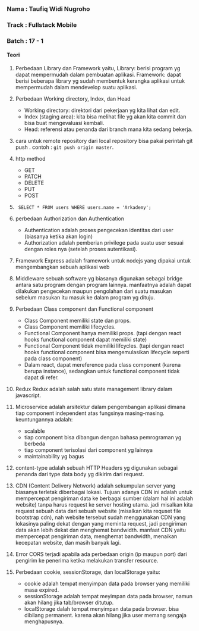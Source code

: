 ### Nama : Taufiq Widi Nugroho
### Track : Fullstack Mobile
### Batch : 17 - 1

#### Teori

 1. Perbedaan Library dan Framework yaitu, 
    Library: berisi program yg dapat mempermudah dalam pembuatan aplikasi. 
    Framework: dapat berisi beberapa library yg sudah membentuk kerangka aplikasi untuk mempermudah dalam mendevelop suatu aplikasi.
    
 2. Perbedaan Working directory, Index, dan Head
    * Working directory: direktori dari pekerjaan yg kita lihat dan edit.
    * Index (staging area): kita bisa melihat file yg akan kita commit dan bisa buat mengevaluasi kembali.
    * Head: referensi atau penanda dari branch mana kita sedang bekerja.
    
 3. cara untuk remote repository dari local repository bisa pakai perintah git push <nama branch di remote> <branch di local>. contoh : ``` git push origin master ```.
 
 4. http method
      * GET
      * PATCH
      * DELETE
      * PUT
      * POST
        
  5. ``` SELECT * FROM users WHERE users.name = 'Arkademy';```
  
  6. perbedaan Authorization dan Authentication
        * Authentication adalah proses pengecekan identitas dari user (biasanya ketika akan login)
        * Authorization adalah pemberian privilege pada suatu user sesuai dengan roles nya (setelah proses autentikasi).
        
  7. Framework Express adalah framework untuk nodejs yang dipakai untuk mengembangkan sebuah aplikasi web
  
   8. Middleware
        sebuah software yg biasanya digunakan sebagai bridge antara satu program dengan program lainnya. manfaatnya adalah dapat dilakukan pengecekan maupun pengolahan dari suatu masukan sebelum masukan itu masuk ke dalam program yg dituju.

 9.  Perbedaan Class component dan Functional component
        * Class Component memiliki state dan props.
        * Class Component memiliki lifecycles.
        * Functional Component hanya memiliki props. (tapi dengan react hooks functional component dapat memiliki state)
        * Functional Component tidak memiliki lifcycles. (tapi dengan react hooks functional component bisa mengemulasikan lifecycle seperti pada class component)
        * Dalam react, dapat mereference pada class component (karena berupa instance), sedangkan untuk functional component tidak dapat di refer.
        
 10. Redux 
        Redux adalah salah satu state management library dalam javascript.
  
11. Microservice adalah arsitektur dalam pengembangan aplikasi dimana tiap component independent atas fungsinya masing-masing.
 keuntungannya adalah:
    * scalable
    * tiap component bisa dibangun dengan bahasa pemrograman yg berbeda
    * tiap component terisolasi dari component yg lainnya
    * maintainability yg bagus
  
 12. content-type adalah sebuah HTTP Headers yg digunakan sebagai penanda dari type data body yg dikirim dari request.
  
 13. CDN (Content Delivery Network) adalah sekumpulan server yang biasanya terletak diberbagai lokasi. Tujuan adanya CDN ini adalah untuk mempercepat pengiriman data ke berbagai sumber (dalam hal ini adalah website) tanpa harus request ke server hosting utama. jadi misalkan kita request sebuah data dari sebuah website (misalkan kita requset file bootstrap cdn), nah website tersebut sudah menggunakan CDN yang lokasinya paling dekat dengan yang meminta request, jadi pengiriman data akan lebih dekat dan menghemat bandwidth. manfaat CDN yaitu mempercepat pengiriman data, menghemat bandwidth, menaikan kecepatan website, dan masih banyak lagi.
 
 14. Error CORS terjadi apabila ada perbedaan origin (ip maupun port) dari pengirim ke penerima ketika melakukan transfer resource.
 15. Perbedaan cookie, sessionStorage, dan localStorage yaitu:
        * cookie adalah tempat menyimpan data pada browser yang memiliki masa expired.
        * sessionStorage adalah tempat meyimpan data pada browser, namun akan hilang jika tab/browser ditutup.
        * localStorage dalah tempat menyimpan data pada browser. bisa dibilang permanent. karena akan hilang jika user memang sengaja menghapusnya.
  
  
